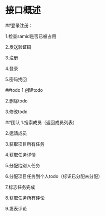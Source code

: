 # 接口概述

##登录注册：

1.检查samid是否已被占用

2.发送验证码

3.注册

4.登录

5.密码找回

##todo
1.创建todo

2.删除todo

3.修改todo

##团队
1.搜索成员（返回成员列表）

2.邀请成员

3.获取项目所有任务

4.获取任务详情

5.分配给别人任务

6.分配项目任务到个人todo（标识已分配未分配）

7.标志任务完成

8.获取任务所有评论

9.发表评论


